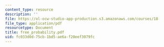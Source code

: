 ```yaml
---
content_type: resource
description: ''
file: https://ol-ocw-studio-app-production.s3.amazonaws.com/courses/18-996-random-matrix-theory-and-its-applications-spring-2004/fc033d0d75cb1bd5ae6af20eef3079fc_free_probability.pdf
file_type: application/pdf
resourcetype: Document
title: free_probability.pdf
uid: fc033d0d-75cb-1bd5-ae6a-f20eef3079fc
---
```

